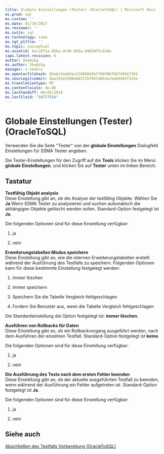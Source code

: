 ```yaml
---
title: Globale Einstellungen (Tester) (OracleToSQL) | Microsoft Docs
ms.prod: sql
ms.custom: ''
ms.date: 01/19/2017
ms.reviewer: ''
ms.suite: sql
ms.technology: ssma
ms.tgt_pltfrm: ''
ms.topic: conceptual
ms.assetid: 4acc0f2a-85ba-4c99-856a-89030f5c418e
caps.latest.revision: 6
author: Shamikg
ms.author: Shamikg
manager: v-thobro
ms.openlocfilehash: 05abc5ee6dac21880645bff60f867b67493e7361
ms.sourcegitcommit: 8aa151e3280eb6372bf95fab63ecbab9dd3f2e5e
ms.translationtype: MT
ms.contentlocale: de-DE
ms.lasthandoff: 06/05/2018
ms.locfileid: "34777516"
---
```

# <a name="global-settings-tester-oracletosql"></a>Globale Einstellungen (Tester) (OracleToSQL)
Verwenden Sie die Seite "Tester" von der **globale Einstellungen** Dialogfeld Einstellungen für SSMA Tester angeben.  
  
Die Tester-Einstellungen für den Zugriff auf die **Tools** klicken Sie im Menü **globale Einstellungen**, und klicken Sie auf **Tester** unten im linken Bereich.  
  
## <a name="options"></a>Tastatur  
**Testfähig Objekt analysis**  
Diese Einstellung gibt an, ob die Analyse der testfähig Objekte. Wählen Sie **Ja** Wenn SSMA Tester zu analysieren und suchen automatisch die abhängigen Objekte gelöscht werden sollen. Standard-Option festgelegt ist **Ja**.  
  
Die folgenden Optionen sind für diese Einstellung verfügbar:  
  
1.  ja  
  
2.  nein  
  
**Erweiterungstabellen Modus speichern**  
Diese Einstellung gibt an, wie die internen Erweiterungstabellen erstellt während der Ausführung des Testfalls zu speichern. Folgenden Optionen kann für diese bestimmte Einstellung festgelegt werden:  
  
1.  Immer löschen  
  
2.  Immer speichern  
  
3.  Speichern Sie die Tabelle Vergleich fehlgeschlagen  
  
4.  Fordern Sie Benutzer aus, wenn die Tabelle Vergleich fehlgeschlagen  
  
Die Standardeinstellung die Option festgelegt ist: **immer löschen**.  
  
**Ausführen von Rollbacks für Daten**  
Diese Einstellung gibt an, ob ein Rollbackvorgang ausgeführt werden, nach dem Ausführen der einzelnen Testfall. Standard-Option festgelegt ist **keine**.  
  
Die folgenden Optionen sind für diese Einstellung verfügbar:  
  
1.  ja  
  
2.  nein  
  
**Die Ausführung des Tests nach dem ersten Fehler beenden**  
Diese Einstellung gibt an, ob der aktuelle ausgeführten Testfall zu beenden, wenn während der Ausführung ein Fehler aufgetreten ist. Standard-Option festgelegt ist **Ja**.  
  
Die folgenden Optionen sind für diese Einstellung verfügbar:  
  
1.  ja  
  
2.  nein  
  
## <a name="see-also"></a>Siehe auch  
[Abschließen des Testfalls Vorbereitung &#40;OracleToSQL&#41;](../../ssma/oracle/finishing-test-case-preparation-oracletosql.md)  
  
